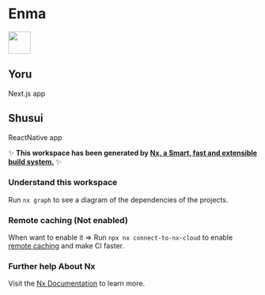 # Enma

<a alt="Enma" href="https://github.com/hamed-iam" target="_blank" rel="noreferrer"><img src="https://w0.peakpx.com/wallpaper/723/622/HD-wallpaper-oden-pirates-sword-one-piece-anime.jpg" width="45"></a>

## Yoru

Next.js app

## Shusui

ReactNative app



✨ **This workspace has been generated by [Nx, a Smart, fast and extensible build system.](https://nx.dev)** ✨

### Understand this workspace

Run `nx graph` to see a diagram of the dependencies of the projects.

### Remote caching (Not enabled)

When want to enable it => Run `npx nx connect-to-nx-cloud` to enable [remote caching](https://nx.app) and make CI faster.

### Further help About Nx

Visit the [Nx Documentation](https://nx.dev) to learn more.
